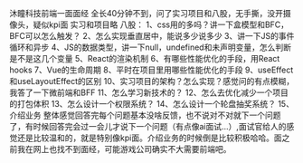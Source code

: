 沐瞳科技前端一面面经
全长40分钟不到，问了实习项目和八股，无手撕，没开摄像头，疑似kpi面
实习和项目略
八股：
1、css用的多吗？讲一下盒模型和BFC，BFC可以怎么触发？
2、怎么实现垂直居中，能说多少说多少
3、讲一下JS的事件循环和异步
4、JS的数据类型，讲一下null，undefined和未声明变量，怎么判断是不是这几个变量
5、React的渲染机制
6、有哪些性能优化的手段，用React hooks
7、Vue的生命周期
8、平时在项目里用哪些性能优化的手段
9、useEffect和useLayoutEffect的区别
10、实习项目的架构？怎么实现？感觉问的有点模糊，我答了一下微前端和BFF
11、怎么学习新技术的？
12、怎么去优化减少一个项目的打包体积
13、怎么设计一个权限系统？
14、怎么设计一个轮盘抽奖系统？
15、介绍业务
整体感觉回答完每个问题基本没啥反馈，也不说对不对就下一个问题了，有时候回答完会过一会儿才说下一个问题（有点像ai面试...）,面试官给人的感觉还是比较温和的，就是特别像kpi面。介绍业务的时候倒是比较积极哈哈。面之前我在网上也找不到面经，可能游戏公司确实不大需要前端吧。